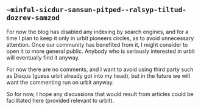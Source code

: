 ## `~minful-sicdur-sansun-pitped--ralsyp-tiltud-dozrev-samzod`
For now the blog has disabled any indexing by search engines, and for a time I plan to keep it 
only in urbit pioneers circles, as to avoid unnecessary attention. Once our community has benefited from it, I might consider to open it to more general public. Anybody who is seriously interested in urbit will eventually find it anyway. 

For now there are no comments, and I want to avoid using third party such as Disqus (guess urbit already got into my head), but in the future we will want the commenting run on urbit anyway. 

So for now, I hope any discussions that would result from articles could be facilitated here (provided relevant to urbit).